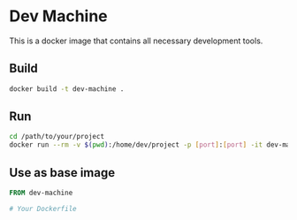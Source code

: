 # Dev Machine

This is a docker image that contains all necessary development tools.

## Build

```sh
docker build -t dev-machine .
```

## Run

```sh
cd /path/to/your/project
docker run --rm -v $(pwd):/home/dev/project -p [port]:[port] -it dev-machine
```

## Use as base image

```Dockerfile
FROM dev-machine

# Your Dockerfile
```
